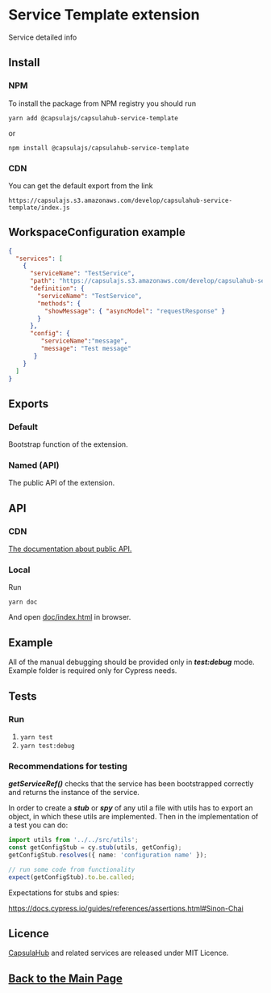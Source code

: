 # Service Template extension

Service detailed info

## Install

### NPM

To install the package from NPM registry you should run

    yarn add @capsulajs/capsulahub-service-template

or

    npm install @capsulajs/capsulahub-service-template


### CDN

You can get the default export from the link

    https://capsulajs.s3.amazonaws.com/develop/capsulahub-service-template/index.js

## WorkspaceConfiguration example

```json
{
  "services": [
    {
      "serviceName": "TestService",
      "path": "https://capsulajs.s3.amazonaws.com/develop/capsulahub-service-template/index.js",
      "definition": {
        "serviceName": "TestService",
        "methods": {
          "showMessage": { "asyncModel": "requestResponse" }
        }
      },
      "config": { 
         "serviceName":"message",
         "message": "Test message"
       }
    }
  ]
}
```

## Exports

### Default

Bootstrap function of the extension.

### Named (API)

The public API of the extension.

## API

### CDN

[The documentation about public API.](https://capsulajs.s3.amazonaws.com/develop/service-template/doc/index.html)

### Local

Run 

    yarn doc

And open [doc/index.html](./doc/index.html) in browser.


## Example

All of the manual debugging should be provided only in _**test:debug**_ mode. Example folder is required only for Cypress needs.

## Tests

### Run

1) `yarn test`
2) `yarn test:debug`

### Recommendations for testing

**_getServiceRef()_** checks that the service has been bootstrapped correctly and returns the instance of the service.

In order to create a **_stub_** or **_spy_** of any util a file with utils has to export an object, in which these utils
are implemented. Then in the implementation of a test you can do:

```typescript
import utils from '../../src/utils';
const getConfigStub = cy.stub(utils, getConfig);
getConfigStub.resolves({ name: 'configuration name' });

// run some code from functionality
expect(getConfigStub).to.be.called;
```

Expectations for stubs and spies:

<https://docs.cypress.io/guides/references/assertions.html#Sinon-Chai>

## Licence

[CapsulaHub](https://github.com/capsulajs/capsulahub) and related services are released under MIT Licence.

## [Back to the Main Page](../../README.md)
